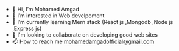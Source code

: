 - 👋 Hi, I’m Mohamed Amgad
- 👀 I’m interested in Web develpoment
- 🌱 I’m currently learning  Mern stack (React js ,Mongodb ,Node js ,Express js)
- 💞️ I'm looking to collaborate on developing good web sites
- 📫 How to reach me mohamedamgadofficial@gmail.com

<!---
mohamedamgad200/mohamedamgad200 is a ✨ special ✨ repository because its `README.md` (this file) appears on your GitHub profile.
You can click the Preview link to take a look at your changes.
--->

